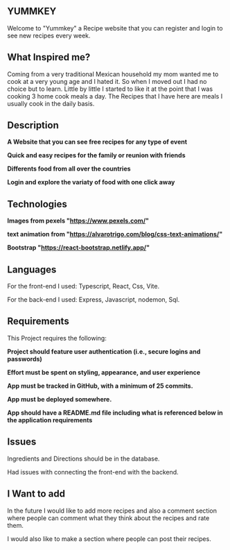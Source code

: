 ## YUMMKEY
Welcome to "Yummkey" a Recipe website that you can register and login to see new recipes every week.

## What Inspired me?
Coming from a very traditional Mexican household my mom wanted me to cook at a very young age and I hated it. So when I moved out I had no choice but to learn. 
Little by little I started to like it at the point that I was cooking 3 home cook meals a day.
The Recipes that I have here are meals I usually cook in the daily basis.

## Description

**A Website that you can see free recipes for any type of event**


 **Quick and easy recipes for the family or reunion with friends**

 **Differents food from all over the countries**

 **Login and explore the variaty of food with one click away**

 ## Technologies
**Images from pexels "https://www.pexels.com/"**

**text animation from "https://alvarotrigo.com/blog/css-text-animations/"**

**Bootstrap "https://react-bootstrap.netlify.app/"**

## Languages
For the front-end I used: 
Typescript, React, Css, Vite.

For the back-end I used:
Express, Javascript, nodemon, Sql.

## Requirements 

This Project requires the following:

**Project should feature user authentication (i.e., secure logins and passwords)**

**Effort must be spent on styling, appearance, and user experience**

**App must be tracked in GitHub, with a minimum of 25 commits.**

**App must be deployed somewhere.**

**App should have a README.md file including what is referenced below in the application requirements**

## Issues
Ingredients and Directions should be in the database.

Had issues with connecting the front-end with the backend.


## I Want to add
In the future I would like to add more recipes and also a comment section where people can comment what they think about the recipes and rate them.

I would also like to make a section where people can post their recipes.




